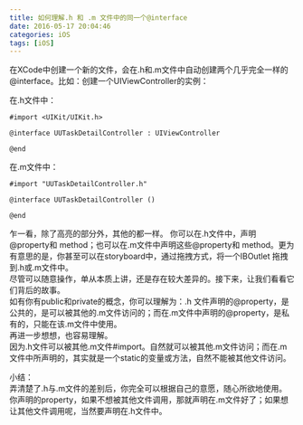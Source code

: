 ```yaml
---
title: 如何理解.h 和 .m 文件中的同一个@interface
date: 2016-05-17 20:04:46
categories: iOS
tags: [iOS]
---
```

在XCode中创建一个新的文件，会在.h和.m文件中自动创建两个几乎完全一样的@interface。比如：创建一个UIViewController的实例：

在.h文件中：

```
#import <UIKit/UIKit.h>

@interface UUTaskDetailController : UIViewController

@end
```

在.m文件中：

```
#import "UUTaskDetailController.h"

@interface UUTaskDetailController ()

@end
```

乍一看，除了高亮的部分外，其他的都一样。 你可以在.h文件中，声明@property和 method；也可以在.m文件中声明这些@property和 method。更为有意思的是，你甚至可以在storyboard中，通过拖拽方式，将一个IBOutlet 拖拽到.h或.m文件中。  
尽管可以随意操作，单从本质上讲，还是存在较大差异的。接下来，让我们看看它们背后的故事。  
如有你有public和private的概念，你可以理解为：.h 文件声明的@property，是公共的，是可以被其他的.m文件访问的；而在.m文件中声明的@property，是私有的，只能在该.m文件中使用。  
再进一步想想，也容易理解。   
因为.h文件可以被其他.m文件#import。自然就可以被其他.m文件访问；而在.m文件中所声明的，其实就是一个static的变量或方法，自然不能被其他文件访问。

小结：  
弄清楚了.h与.m文件的差别后，你完全可以根据自己的意愿，随心所欲地使用。你声明的property，如果不想被其他文件调用，那就声明在.m文件好了；如果想让其他文件调用呢，当然要声明在.h文件中。
